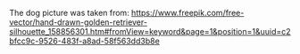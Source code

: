 The dog picture was taken from: https://www.freepik.com/free-vector/hand-drawn-golden-retriever-silhouette_158856301.htm#fromView=keyword&page=1&position=1&uuid=c2bfcc9c-9526-483f-a8ad-58f563dd3b8e